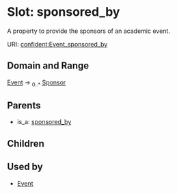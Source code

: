 
# Slot: sponsored_by


A property to provide the sponsors of an academic event.

URI: [confident:Event_sponsored_by](https://raw.githubusercontent.com/TIBHannover/ConfIDent_schema/main/src/linkml/confident_schema.yaml#Event_sponsored_by)


## Domain and Range

[Event](Event.md) &#8594;  <sub>0..\*</sub> [Sponsor](Sponsor.md)

## Parents

 *  is_a: [sponsored_by](sponsored_by.md)

## Children


## Used by

 * [Event](Event.md)
